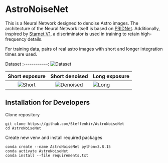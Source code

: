# AstroNoiseNet
This is a Neural Network designed to denoise Astro images. The architecture of the Neural Network itself is based on 
[PRIDNet](https://github.com/491506870/PRIDNet). Additionally, inspired by [Starnet V1](https://github.com/nekitmm/starnet), 
a discriminator is used in training to retain high-frequency details.

For training data, pairs of real astro images with short and longer integration times are used.

Dataset
:------------:
![Dataset](https://github.com/Steffenhir/AstroNoiseNet/blob/main/examples/dataset.gif)

Short exposure  |  Short denoised | Long exposure
:-------------------------:|:-------------------------:|-----------
![Short](https://github.com/Steffenhir/AstroNoiseNet/blob/main/examples/M51_short.jpg)  |  ![Denoised](https://github.com/Steffenhir/AstroNoiseNet/blob/main/examples/M51_denoised.jpg) |  ![Long](https://github.com/Steffenhir/AstroNoiseNet/blob/main/examples/M51_long.jpg)

## Installation for Developers
Clone repository
```
git clone https://github.com/Steffenhir/AstroNoiseNet
cd AstroNoiseNet
```

Create new venv and install required packages
```
conda create --name AstroNoiseNet python=3.8.15
conda activate AstroNoiseNet
conda install --file requirements.txt
```
